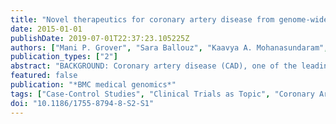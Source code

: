 ```yaml
---
title: "Novel therapeutics for coronary artery disease from genome-wide association study data"
date: 2015-01-01
publishDate: 2019-07-01T22:37:23.105225Z
authors: ["Mani P. Grover", "Sara Ballouz", "Kaavya A. Mohanasundaram", "Richard A. George", "Andrzej Goscinski", "Tamsyn M. Crowley", "Craig D. H. Sherman", "Merridee A. Wouters"]
publication_types: ["2"]
abstract: "BACKGROUND: Coronary artery disease (CAD), one of the leading causes of death globally, is influenced by both environmental and genetic risk factors. Gene-centric genome-wide association studies (GWAS) involving cases and controls have been remarkably successful in identifying genetic loci contributing to CAD. Modern in silico platforms, such as candidate gene prediction tools, permit a systematic analysis of GWAS data to identify candidate genes for complex diseases like CAD. Subsequent integration of drug-target data from drug databases with the predicted candidate genes can potentially identify novel therapeutics suitable for repositioning towards treatment of CAD. METHODS: Previously, we were able to predict 264 candidate genes and 104 potential therapeutic targets for CAD using Gentrepid (http://www.gentrepid.org), a candidate gene prediction platform with two bioinformatic modules to reanalyze Wellcome Trust Case-Control Consortium GWAS data. In an expanded study, using five bioinformatic modules on the same data, Gentrepid predicted 647 candidate genes and successfully replicated 55% of the candidate genes identified by the more powerful CARDIoGRAMplusC4D consortium meta-analysis. Hence, Gentrepid was capable of enhancing lower quality genotype-phenotype data, using an independent knowledgebase of existing biological data. Here, we used our methodology to integrate drug data from three drug databases: the Therapeutic Target Database, PharmGKB and Drug Bank, with the 647 candidate gene predictions from Gentrepid. We utilized known CAD targets, the scientific literature, existing drug data and the CARDIoGRAMplusC4D meta-analysis study as benchmarks to validate Gentrepid predictions for CAD. RESULTS: Our analysis identified a total of 184 predicted candidate genes as novel therapeutic targets for CAD, and 981 novel therapeutics feasible for repositioning in clinical trials towards treatment of CAD. The benchmarks based on known CAD targets and the scientific literature showed that our results were significant (p textless 0.05). CONCLUSIONS: We have demonstrated that available drugs may potentially be repositioned as novel therapeutics for the treatment of CAD. Drug repositioning can save valuable time and money spent on preclinical and phase I clinical studies."
featured: false
publication: "*BMC medical genomics*"
tags: ["Case-Control Studies", "Clinical Trials as Topic", "Coronary Artery Disease", "Databases as Topic", "Genome-Wide Association Study", "Humans", "Molecular Targeted Therapy", "Reproducibility of Results", "Software"]
doi: "10.1186/1755-8794-8-S2-S1"
---
```


